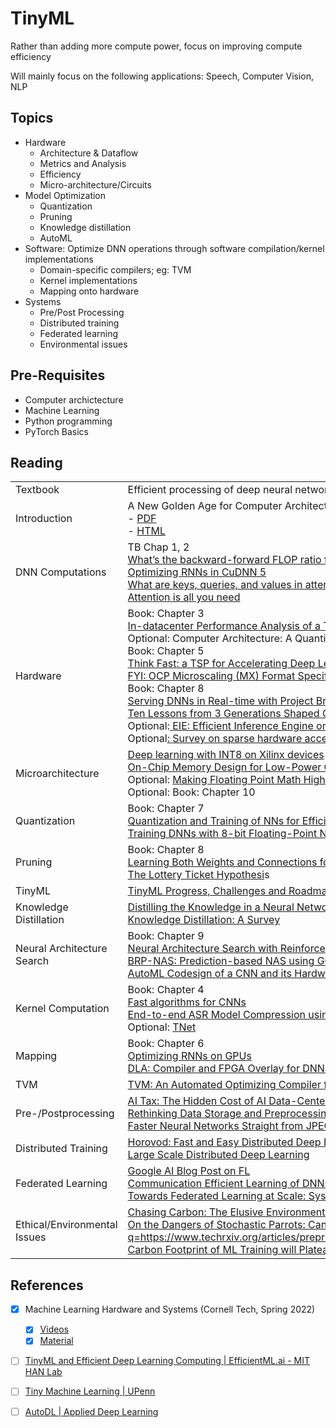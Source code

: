 # TinyML

Rather than adding more compute power, focus on improving compute efficiency

Will mainly focus on the following applications: Speech, Computer Vision, NLP

## Topics

- Hardware
  - Architecture & Dataflow
  - Metrics and Analysis
  - Efficiency
  - Micro-architecture/Circuits
- Model Optimization
  - Quantization
  - Pruning
  - Knowledge distillation
  - AutoML
- Software: Optimize DNN operations through software compilation/kernel implementations
  - Domain-specific compilers; eg: TVM
  - Kernel implementations
  - Mapping onto hardware
- Systems
  - Pre/Post Processing
  - Distributed training
  - Federated learning
  - Environmental issues

## Pre-Requisites

- Computer archictecture
- Machine Learning
- Python programming
- PyTorch Basics

## Reading

|                              |                                                              |
| ---------------------------- | ------------------------------------------------------------ |
| Textbook                     | Efficient processing of deep neural networks                 |
| Introduction                 | A New Golden Age for Computer Architecture<br/>- [PDF](https://www.doc.ic.ac.uk/~wl/teachlocal/arch/papers/cacm19golden-age.pdf)<br/>- [HTML](https://cacm.acm.org/research/a-new-golden-age-for-computer-architecture/) |
| DNN Computations             | TB Chap 1, 2<br />[What’s the backward-forward FLOP ratio for Neural Networks?](https://www.google.com/url?q=https://www.lesswrong.com/posts/fnjKpBoWJXcSDwhZk/what-s-the-backward-forward-flop-ratio-for-neural-networks&sa=D&source=editors&ust=1713034382437594&usg=AOvVaw26KDyCesOXEh2QCWiV1V9p)<br/>[Optimizing RNNs in CuDNN 5<br/>](https://www.google.com/url?q=https://developer.nvidia.com/blog/optimizing-recurrent-neural-networks-cudnn-5/&sa=D&source=editors&ust=1713034382437678&usg=AOvVaw2wrzXKhnLzzhO1Zi4TcGsN)[What are keys, queries, and values in attention mechanisms?<br/>](https://www.google.com/url?q=https://stats.stackexchange.com/questions/421935/what-exactly-are-keys-queries-and-values-in-attention-mechanisms&sa=D&source=editors&ust=1713034382437708&usg=AOvVaw0V2mblgGBD4LouUazOwv2S)[Attention is all you need](https://www.google.com/url?q=https://arxiv.org/abs/1706.03762&sa=D&source=editors&ust=1713034382437736&usg=AOvVaw0MoLL8qxAddfp2qBe8yXXk) |
| Hardware                     | Book: Chapter 3<br/>[In-datacenter Performance Analysis of a Tensor Processing Unit](https://www.google.com/url?q=https://arxiv.org/pdf/1704.04760.pdf&sa=D&source=editors&ust=1713034382437992&usg=AOvVaw0EmsULCbIakfDb1t6kPHdX)<br/>Optional: Computer Architecture: A Quantitative Approach. Ch 7<br />Book: Chapter 5[<br/>](https://www.google.com/url?q=https://groq.com/wp-content/uploads/2020/06/ISCA-TSP.pdf&sa=D&source=editors&ust=1713034382438093&usg=AOvVaw1vJSIwdLYRh6vN4z3nX6p6)[Think Fast: a TSP for Accelerating Deep Learning Workload](https://www.google.com/url?q=https://groq.com/wp-content/uploads/2020/06/ISCA-TSP.pdf&sa=D&source=editors&ust=1713034382438160&usg=AOvVaw0w3uE1ueIsINMCrl6CGm2D)s<br/>[FYI: OCP Microscaling (MX) Format Specification](https://www.google.com/url?q=https://www.opencompute.org/documents/ocp-microscaling-formats-mx-v1-0-spec-final-pdf&sa=D&source=editors&ust=1713034382438192&usg=AOvVaw2clt-CFd71r7uU3P2410m2)<br />Book: Chapter 8[<br/>](https://www.google.com/url?q=https://www.microsoft.com/en-us/research/uploads/prod/2018/03/mi0218_Chung-2018Mar25.pdf&sa=D&source=editors&ust=1713034382438407&usg=AOvVaw3inG9Y93lf6Wp5q_cXT-j8)[Serving DNNs in Real-time with Project Brainwav](https://www.google.com/url?q=https://www.microsoft.com/en-us/research/uploads/prod/2018/03/mi0218_Chung-2018Mar25.pdf&sa=D&source=editors&ust=1713034382438440&usg=AOvVaw0LQc7I8kSAz5Q00DR1o82h)[e<br/>](https://www.google.com/url?q=https://arxiv.org/pdf/1602.01528.pdf&sa=D&source=editors&ust=1713034382438469&usg=AOvVaw31arQF_6uJBlt-uURQzaRK)[Ten Lessons from 3 Generations Shaped Google TPUv4i](https://www.google.com/url?q=https://www.gwern.net/docs/ai/2021-jouppi.pdf&sa=D&source=editors&ust=1713034382438494&usg=AOvVaw0REU79dd-910-Uth5yaKmq)<br/>Optional:[ ](https://www.google.com/url?q=https://arxiv.org/pdf/1602.01528.pdf&sa=D&source=editors&ust=1713034382438522&usg=AOvVaw3JIKIrKb25-s3WphSlO3FU)[EIE: Efficient Inference Engine on Compressed DNN](https://www.google.com/url?q=https://arxiv.org/pdf/1602.01528.pdf&sa=D&source=editors&ust=1713034382438547&usg=AOvVaw2Z25wzlBowxsTnAP0WSZBN)<br/>Optional[: ](https://www.google.com/url?q=https://arxiv.org/pdf/2007.00864.pdf&sa=D&source=editors&ust=1713034382438576&usg=AOvVaw394wfJT8CLKWjyFKsB9IMi)[Survey on sparse hardware acceleration](https://www.google.com/url?q=https://arxiv.org/pdf/2007.00864.pdf&sa=D&source=editors&ust=1713034382438600&usg=AOvVaw04aXvp7w4T2KNcNRXtd3lr) |
| Microarchitecture            | [Deep learning with INT8 on Xilinx devices](https://www.google.com/url?q=https://www.xilinx.com/support/documentation/white_papers/wp486-deep-learning-int8.pdf&sa=D&source=editors&ust=1713034382438780&usg=AOvVaw3ROpVzJZm7fqvwOHBUwX-C)<br/>[On-Chip Memory Design for Low-Power CNN Accelerators<br/>](https://www.google.com/url?q=https://drive.google.com/file/d/1kvlH6h8SGXOR9goXW2UInwcN8DWiisH6/view?usp%3Dsharing&sa=D&source=editors&ust=1713034382438818&usg=AOvVaw2VWBZ5mCMtlCJ-JwhHHKaS)Optional: [Making Floating Point Math Highly Efficient for AI Hardware<br/>](https://www.google.com/url?q=https://engineering.fb.com/2018/11/08/ai-research/floating-point-math/&sa=D&source=editors&ust=1713034382438856&usg=AOvVaw1cyN4m-i9kR0lNuUXqMv_m)Optional: Book: Chapter 10 |
| Quantization                 | Book: Chapter 7[<br/>](https://www.google.com/url?q=https://arxiv.org/pdf/1712.05877.pdf&sa=D&source=editors&ust=1713034382439155&usg=AOvVaw3-XFYjqUjdfGX2mPGaKpjH)[Quantization and Training of NNs for Efficient INT-only Inferenc](https://www.google.com/url?q=https://arxiv.org/pdf/1712.05877.pdf&sa=D&source=editors&ust=1713034382439185&usg=AOvVaw0W6k5W33XbioPQYfwcOD-e)e<br/>[Training DNNs with 8-bit Floating-Point Numbers](https://www.google.com/url?q=https://arxiv.org/pdf/1812.08011.pdf&sa=D&source=editors&ust=1713034382439219&usg=AOvVaw0qbj7_iTAtOCRtsYWUSCpa) |
| Pruning                      | Book: Chapter 8[<br/>](https://www.google.com/url?q=https://arxiv.org/pdf/1506.02626.pdf&sa=D&source=editors&ust=1713034382439361&usg=AOvVaw1dGzWBCN3hNP1bXb3_9P99)[Learning Both Weights and Connections for Efficient NN](https://www.google.com/url?q=https://arxiv.org/pdf/1506.02626.pdf&sa=D&source=editors&ust=1713034382439390&usg=AOvVaw3s6hFaxWPhc_dqN7Rs5zwF)s[<br/>The Lottery Ticket Hypothesi](https://www.google.com/url?q=https://arxiv.org/pdf/1803.03635.pdf&sa=D&source=editors&ust=1713034382439417&usg=AOvVaw19TNwoFQmUUhj-M5lUYwcS)s |
| TinyML                       | [TinyML Progress, Challenges and Roadmap](https://www.google.com/url?q=https://drive.google.com/file/d/158qUFD4cZhBVW1IbuC0Daci2k8nnFvp9/view?usp%3Dsharing&sa=D&source=editors&ust=1713034382439662&usg=AOvVaw3C8C2ML50l9wDO3tSyHkyK) |
| Knowledge Distillation       | [Distilling the Knowledge in a Neural Network<br/>Knowledge Distillation: A Survey](https://www.google.com/url?q=https://arxiv.org/pdf/1503.02531.pdf&sa=D&source=editors&ust=1713034382439795&usg=AOvVaw27zYhcJCFTfMECldwbMSeY) |
| Neural Architecture Search   | Book: Chapter 9<br/>[Neural Architecture Search with Reinforcement Learning](https://www.google.com/url?q=https://arxiv.org/pdf/1611.01578.pdf&sa=D&source=editors&ust=1713034382440047&usg=AOvVaw2HL80Am5LDjTJP8P8FainK)<br/>[BRP-NAS: Prediction-based NAS using GCNs<br/>](https://www.google.com/url?q=https://arxiv.org/pdf/2007.08668.pdf&sa=D&source=editors&ust=1713034382440077&usg=AOvVaw1DPpQBogcsYgk9OFfShpE6)[AutoML Codesign of a CNN and its Hardware Accelerator](https://www.google.com/url?q=https://arxiv.org/pdf/2002.05022.pdf&sa=D&source=editors&ust=1713034382440100&usg=AOvVaw0FsjWq2TVwRjjJ3VBHCWal) |
| Kernel Computation           | Book: Chapter 4<br/>[Fast algorithms for CNNs<br/>](https://www.google.com/url?q=https://arxiv.org/pdf/1509.09308.pdf&sa=D&source=editors&ust=1713034382440277&usg=AOvVaw0bycctiXGhgD5JPFckGiIn)[End-to-end ASR Model Compression using Reinforcement Learning<br/>](https://www.google.com/url?q=https://arxiv.org/pdf/1907.03540.pdf&sa=D&source=editors&ust=1713034382440306&usg=AOvVaw24EnOg6zBavifB_iYmWOm9)Optional: [TNet](https://www.google.com/url?q=https://openaccess.thecvf.com/content_CVPR_2019/papers/Kossaifi_T-Net_Parametrizing_Fully_Convolutional_Nets_With_a_Single_High-Order_Tensor_CVPR_2019_paper.pdf&sa=D&source=editors&ust=1713034382440330&usg=AOvVaw1sailX8cu1cK0kArvz4Yl9) |
| Mapping                      | Book: Chapter 6<br/>[Optimizing RNNs on GPUs](https://www.google.com/url?q=https://developer.nvidia.com/blog/optimizing-recurrent-neural-networks-cudnn-5/&sa=D&source=editors&ust=1713034382440506&usg=AOvVaw2faYU2QG6iULJT-NItcat1)<br/>[DLA: Compiler and FPGA Overlay for DNN Inference Acceleration](https://www.google.com/url?q=https://arxiv.org/pdf/1807.06434.pdf&sa=D&source=editors&ust=1713034382440541&usg=AOvVaw26NEEPLUxuP6-3M7B9aXBA) |
| TVM                          | [TVM: An Automated Optimizing Compiler for Deep Learning](https://www.google.com/url?q=https://arxiv.org/pdf/1802.04799.pdf&sa=D&source=editors&ust=1713034382440566&usg=AOvVaw1yM8SofWWeF4KIufYCsu03) |
| Pre-/Postprocessing          | [AI Tax: The Hidden Cost of AI Data-Center Applications<br/>](https://www.google.com/url?q=https://arxiv.org/pdf/2007.10571.pdf&sa=D&source=editors&ust=1713034382440813&usg=AOvVaw1ZlL8XCKbGhNGal4w-_41j)[Rethinking Data Storage and Preprocessing in Datacenters<br/>](https://www.google.com/url?q=https://www.sigarch.org/rethinking-data-storage-and-preprocessing-for-ml/&sa=D&source=editors&ust=1713034382440840&usg=AOvVaw3kgYbvkrMao3LJKROtAe56)[Faster Neural Networks Straight from JPEG](https://www.google.com/url?q=https://papers.nips.cc/paper/2018/file/7af6266cc52234b5aa339b16695f7fc4-Paper.pdf&sa=D&source=editors&ust=1713034382440881&usg=AOvVaw3HzxUvBYmkY5-gTgn2kmGo) |
| Distributed Training         | [Horovod: Fast and Easy Distributed Deep Learning in Tensorflow<br/>](https://www.google.com/url?q=https://arxiv.org/pdf/1802.05799.pdf&sa=D&source=editors&ust=1713034382441047&usg=AOvVaw0Q6KWZIyqmQUpUB7X4uVtj)[Large Scale Distributed Deep Learning](https://www.google.com/url?q=http://static.googleusercontent.com/media/research.google.com/en//archive/large_deep_networks_nips2012.pdf&sa=D&source=editors&ust=1713034382441075&usg=AOvVaw38xKquQxbaTrfj-uQxNp5_) |
| Federated Learning           | [Google AI Blog Post on FL<br/>](https://www.google.com/url?q=https://ai.googleblog.com/2017/04/federated-learning-collaborative.html&sa=D&source=editors&ust=1713034382441213&usg=AOvVaw18LXJRz-AaMdFDQs_dpj8V)[Communication Efficient Learning of DNNs from Decentralized Data](https://www.google.com/url?q=https://arxiv.org/pdf/1602.05629.pdf&sa=D&source=editors&ust=1713034382441243&usg=AOvVaw0wBKPtMCVkjVQszjvRhoVI)[<br/>Towards Federated Learning at Scale: System Design](https://www.google.com/url?q=https://proceedings.mlsys.org/paper/2019/file/bd686fd640be98efaae0091fa301e613-Paper.pdf&sa=D&source=editors&ust=1713034382441268&usg=AOvVaw2_Uydz8D9PaXtJyjdmmjFU) |
| Ethical/Environmental Issues | [Chasing Carbon: The Elusive Environmental Footprint of Computing](https://www.google.com/url?q=https://ugupta.com/files/ChasingCarbon_HPCA2021.pdf&sa=D&source=editors&ust=1713034382441512&usg=AOvVaw2E5z40WEuXS5cnIRGy9Xj4)<br/>[On the Dangers of Stochastic Parrots: Can Language Models be Too Big](https://www.google.com/url?q=https://dl.acm.org/doi/pdf/10.1145/3442188.3445922&sa=D&source=editors&ust=1713034382441544&usg=AOvVaw0b8JXYCGl4KyovzZLeSZN_)[<br/>](https://www.google.com/url?q=https://www.techrxiv.org/articles/preprint/The_Carbon_Footprint_of_Machine_Learning_Training_Will_Plateau_Then_Shrink/19139645/3&sa=D&source=editors&ust=1713034382441570&usg=AOvVaw1K8WxaunNQ0o04i9pjYP33)[The Carbon Footprint of ML Training will Plateau, then Shrink](https://www.google.com/url?q=https://www.techrxiv.org/articles/preprint/The_Carbon_Footprint_of_Machine_Learning_Training_Will_Plateau_Then_Shrink/19139645/3&sa=D&source=editors&ust=1713034382441603&usg=AOvVaw2pDQ9IkZe29YlMuBafTwu4) |

## References

- [x] Machine Learning Hardware and Systems (Cornell Tech, Spring 2022)
  - [x] [Videos](https://www.youtube.com/playlist?list=PL0mFAhrXqy9CuopJhAB8GVu_Oy7J0ery6)
  - [x] [Material](https://abdelfattah-class.github.io/ece5545/)
- [ ] [TinyML and Efficient Deep Learning Computing | EfficientML.ai - MIT HAN Lab](https://www.youtube.com/playlist?list=PL80kAHvQbh-pT4lCkDT53zT8DKmhE0idB)
- [ ] [Tiny Machine Learning | UPenn](https://www.youtube.com/playlist?list=PL7rtKJAz_mPe6kAbiH6Ucq02Vpa95qvBJ)
- [ ] [AutoDL | Applied Deep Learning](https://www.youtube.com/playlist?list=PLoEMreTa9CNnQXiups8QMzmyKe4b3ge6F)

